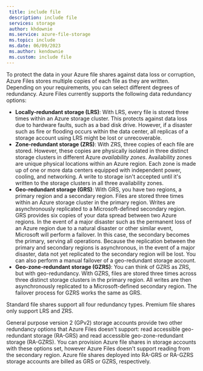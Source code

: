 ```yaml
---
 title: include file
 description: include file
 services: storage
 author: khdownie
 ms.service: azure-file-storage
 ms.topic: include
 ms.date: 06/09/2023
 ms.author: kendownie
 ms.custom: include file
---
```

To protect the data in your Azure file shares against data loss or corruption, Azure Files stores multiple copies of each file as they are written. Depending on your requirements, you can select different degrees of redundancy. Azure Files currently supports the following data redundancy options:

- **Locally-redundant storage (LRS)**: With LRS, every file is stored three times within an Azure storage cluster. This protects against data loss due to hardware faults, such as a bad disk drive. However, if a disaster such as fire or flooding occurs within the data center, all replicas of a storage account using LRS might be lost or unrecoverable.
- **Zone-redundant storage (ZRS)**: With ZRS, three copies of each file are stored. However, these copies are physically isolated in three distinct storage clusters in different Azure *availability zones*. Availability zones are unique physical locations within an Azure region. Each zone is made up of one or more data centers equipped with independent power, cooling, and networking. A write to storage isn't accepted until it's written to the storage clusters in all three availability zones. 
- **Geo-redundant storage (GRS)**: With GRS, you have two regions, a primary region and a secondary region. Files are stored three times within an Azure storage cluster in the primary region. Writes are asynchronously replicated to a Microsoft-defined secondary region. GRS provides six copies of your data spread between two Azure regions. In the event of a major disaster such as the permanent loss of an Azure region due to a natural disaster or other similar event, Microsoft will perform a failover. In this case, the secondary becomes the primary, serving all operations. Because the replication between the primary and secondary regions is asynchronous, in the event of a major disaster, data not yet replicated to the secondary region will be lost. You can also perform a manual failover of a geo-redundant storage account.
- **Geo-zone-redundant storage (GZRS)**: You can think of GZRS as ZRS, but with geo-redundancy. With GZRS, files are stored three times across three distinct storage clusters in the primary region. All writes are then asynchronously replicated to a Microsoft-defined secondary region. The failover process for GZRS works the same as GRS.

Standard file shares support all four redundancy types. Premium file shares only support LRS and ZRS.

General purpose version 2 (GPv2) storage accounts provide two other redundancy options that Azure Files doesn't support: read accessible geo-redundant storage (RA-GRS) and read accessible geo-zone-redundant storage (RA-GZRS). You can provision Azure file shares in storage accounts with these options set, however Azure Files doesn't support reading from the secondary region. Azure file shares deployed into RA-GRS or RA-GZRS storage accounts are billed as GRS or GZRS, respectively.
